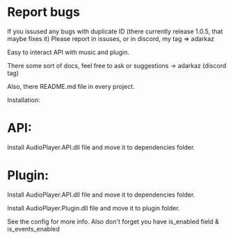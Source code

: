 # Report bugs
If you issused any bugs with duplicate ID (there currently release 1.0.5, that maybe fixes it)
Please report in issuses, or in discord, my tag => adarkaz

Easy to interact API with music and plugin.

There some sort of docs, feel free to ask or suggestions -> adarkaz (discord tag)

Also, there README.md file in every project.

Installation:

# API:

Install AudioPlayer.API.dll file and move it to dependencies folder.

# Plugin:

Install AudioPlayer.API.dll file and move it to dependencies folder.

Install AudioPlayer.Plugin.dll file and move it to plugin folder.

See the config for more info. Also don't forget you have is_enabled field & is_events_enabled
